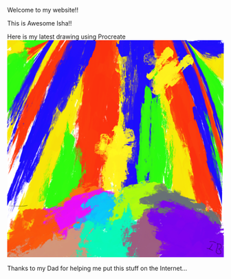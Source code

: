 Welcome to my website!!

This is Awesome Isha!! 

Here is my latest drawing using Procreate <img class="isha drawing" src="Untitled_Artwork.png" alt="isha drawing">

Thanks to my Dad for helping me put this stuff on the Internet...
